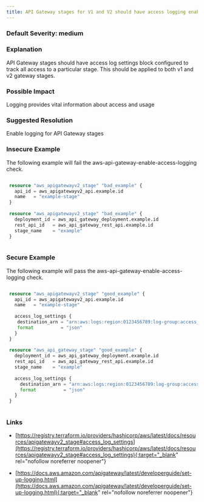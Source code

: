 ```yaml
---
title: API Gateway stages for V1 and V2 should have access logging enabled
---
```


### Default Severity: <span class="severity medium">medium</span>

### Explanation

API Gateway stages should have access log settings block configured to track all access to a particular stage. This should be applied to both v1 and v2 gateway stages.

### Possible Impact
Logging provides vital information about access and usage

### Suggested Resolution
Enable logging for API Gateway stages


### Insecure Example

The following example will fail the aws-api-gateway-enable-access-logging check.
```terraform

 resource "aws_apigatewayv2_stage" "bad_example" {
   api_id = aws_apigatewayv2_api.example.id
   name   = "example-stage"
 }
 
 resource "aws_apigatewayv2_stage" "bad_example" {
   deployment_id = aws_api_gateway_deployment.example.id
   rest_api_id   = aws_api_gateway_rest_api.example.id
   stage_name    = "example"
 }
 
```



### Secure Example

The following example will pass the aws-api-gateway-enable-access-logging check.
```terraform

 resource "aws_apigatewayv2_stage" "good_example" {
   api_id = aws_apigatewayv2_api.example.id
   name   = "example-stage"
 
   access_log_settings {
    destination_arn = "arn:aws:logs:region:0123456789:log-group:access_logging"
    format          = "json"
   }
 }
 
 resource "aws_api_gateway_stage" "good_example" {
   deployment_id = aws_api_gateway_deployment.example.id
   rest_api_id   = aws_api_gateway_rest_api.example.id
   stage_name    = "example"
 
   access_log_settings {
     destination_arn = "arn:aws:logs:region:0123456789:log-group:access_logging"
     format          = "json"
   }
 }
 
```



### Links


- [https://registry.terraform.io/providers/hashicorp/aws/latest/docs/resources/apigatewayv2_stage#access_log_settings](https://registry.terraform.io/providers/hashicorp/aws/latest/docs/resources/apigatewayv2_stage#access_log_settings){:target="_blank" rel="nofollow noreferrer noopener"}

- [https://docs.aws.amazon.com/apigateway/latest/developerguide/set-up-logging.html](https://docs.aws.amazon.com/apigateway/latest/developerguide/set-up-logging.html){:target="_blank" rel="nofollow noreferrer noopener"}



